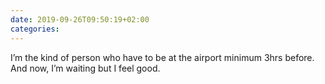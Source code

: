 ```yaml
---
date: 2019-09-26T09:50:19+02:00
categories:
---
```

I’m the kind of person who have to be at the airport minimum 3hrs before.
And now, I’m waiting but I feel good.